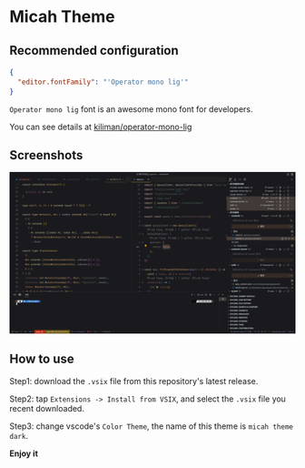 # Micah Theme

## Recommended configuration

```json
{
  "editor.fontFamily": "'Operator mono lig'"
}
```

`Operator mono lig` font is an awesome mono font for developers.

You can see details at [kiliman/operator-mono-lig](https://github.com/kiliman/operator-mono-lig)

## Screenshots

![dark theme](https://raw.githubusercontent.com/MICAHFANG/micah-theme/main/screenshots/micah-theme-dark.png)

## How to use

Step1: download the `.vsix` file from this repository's latest release.

Step2: tap `Extensions -> Install from VSIX`, and select the `.vsix` file you recent downloaded.

Step3: change vscode's `Color Theme`, the name of this theme is `micah theme dark`.

**Enjoy it**
